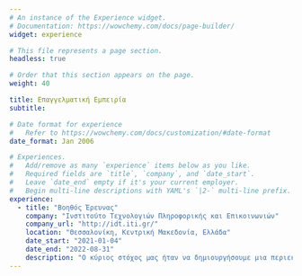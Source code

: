 ```yaml
---
# An instance of the Experience widget.
# Documentation: https://wowchemy.com/docs/page-builder/
widget: experience

# This file represents a page section.
headless: true

# Order that this section appears on the page.
weight: 40

title: Eπαγγελματική Εμπειρία
subtitle:

# Date format for experience
#   Refer to https://wowchemy.com/docs/customization/#date-format
date_format: Jan 2006

# Experiences.
#   Add/remove as many `experience` items below as you like.
#   Required fields are `title`, `company`, and `date_start`.
#   Leave `date_end` empty if it's your current employer.
#   Begin multi-line descriptions with YAML's `|2-` multi-line prefix.
experience:
  - title: "Βοηθός Έρευνας"
    company: "Ινστιτούτο Τεχνολογιών Πληροφορικής και Επικοινωνιών"
    company_url: "http://idt.iti.gr/"
    location: "Θεσσαλονίκη, Κεντρική Μακεδονία, Ελλάδα"
    date_start: "2021-01-04"
    date_end: "2022-08-31"
    description: "Ο κύριος στόχος μας ήταν να δημιουργήσουμε μια περιεκτική σύνοψη που μεταφέρει αυτόματα τα σημαντικά μέρη ενός βίντεο, με ή χωρίς επίβλεψη. Πιο συγκεκριμένα, χρησιμοποιώντας Encoder-Decoder αρχιτεκτονικές στοχεύαμε στη μοντελοποίηση της χρονικής εξάρτησης μεταξύ των καρέ ενός βίντεο, και στην εκτίμηση της σημασίας τους. Αρχικά, χρησιμοποιούσαμε ως επί το πλείστον Recurrent Αρχιτεκτονικές, όπως RNNs και LSTMs, και Adversarial Learning Αρχιτεκτονικές (GANs), όπου ένα VAE βασισμένο σε LSTMs (Generator) προσπαθεί να μπερδέψει τον Discriminator σχετικά με την πρωτοτυπία των παραγόμενων περιλήψεων. Παρά την επιτυχία αυτών των αρχιτεκτονικών, προβλήματα όπως η περιορισμένη παραλληλοποίηση και η δύσκολη εκπαίδευση τους μας οδήγησαν στην εξερεύνηση των μοντέλων Αυτο-Προσοχής (Transformers) στα πλαίσια του ερευνητικού μας έργου. Τέλος, όλες οι υλοποιησεις μας είναι open-source και βασίζονται στο PyTorch."
---
```

